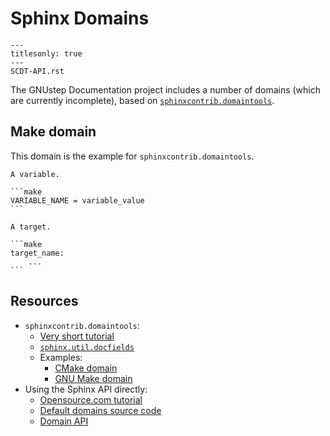 # Sphinx Domains

```{toctree}
---
titlesonly: true
---
SCDT-API.rst
```

The GNUstep Documentation project includes a number of domains (which are currently incomplete), based on [`sphinxcontrib.domaintools`](https://github.com/sphinx-contrib/domaintools).

## Make domain

This domain is the example for `sphinxcontrib.domaintools`.

````{rst:directive} .. make:var:: VARIABLE_NAME
A variable.

```make
VARIABLE_NAME = variable_value
```
````

````{rst:directive} .. make:target:: target_name
A target.

```make
target_name:
    ...
```
````

## Resources

* `sphinxcontrib.domaintools`:
    * [Very short tutorial](https://samprocter.com/2014/06/documenting-a-language-using-a-custom-sphinx-domain-and-pygments-lexer/)
    * [`sphinx.util.docfields`](https://github.com/sphinx-doc/sphinx/blob/4.x/sphinx/util/docfields.py)
    * Examples:
        * [CMake domain](https://github.com/sphinx-contrib/cmakedomain/blob/master/sphinxcontrib/cmakedomain.py)
        * [GNU Make domain](https://github.com/sphinx-contrib/makedomain/blob/master/sphinxcontrib/makedomain.py)
* Using the Sphinx API directly:
    * [Opensource.com tutorial](https://opensource.com/article/18/11/building-custom-workflows-sphinx)
    * [Default domains source code](https://github.com/sphinx-doc/sphinx/tree/4.x/sphinx/domains)
    * [Domain API](https://www.sphinx-doc.org/en/master/extdev/domainapi.html)
